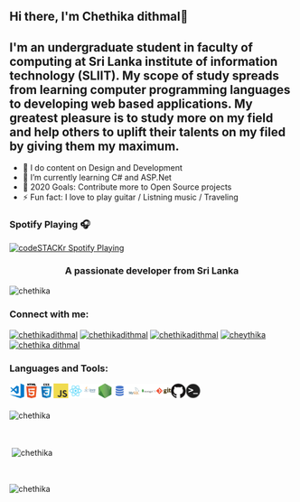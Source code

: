 ## Hi there, I'm Chethika dithmal👋
## I'm an undergraduate student in faculty of computing at Sri Lanka institute of information technology (SLIIT). My scope of study spreads from learning computer programming languages to developing web based applications. My greatest pleasure is to study more on my field and help others to uplift their talents on my filed by giving them my maximum. 
- 🔭 I do content on Design and Development
- 🌱 I’m currently learning C# and ASP.Net
- 🥅 2020 Goals: Contribute more to Open Source projects
- ⚡ Fun fact: I love to  play guitar / Listning music / Traveling 
### Spotify Playing 🎧
[<img src="https://now-playing-codestackr.vercel.app/api/spotify-playing" alt="codeSTACKr Spotify Playing" width="350" />](https://open.spotify.com/user/swyqyimdc12jajde4vpwd2x1b)
<h3 align="center">A passionate developer from Sri Lanka</h3>

<p align="left"> <img src="https://komarev.com/ghpvc/?username=chethika&label=Profile%20views&color=0e75b6&style=flat" alt="chethika" /> </p>



<h3 align="left">Connect with me:</h3>
<p align="left">
<a href="https://twitter.com/chethikadithmal" target="blank"><img align="center" src="https://cdn.jsdelivr.net/npm/simple-icons@3.0.1/icons/twitter.svg" alt="chethikadithmal" height="30" width="40" /></a>
<a href="https://linkedin.com/in/chethikadithmal" target="blank"><img align="center" src="https://cdn.jsdelivr.net/npm/simple-icons@3.0.1/icons/linkedin.svg" alt="chethikadithmal" height="30" width="40" /></a>
<a href="https://fb.com/chethikadithmal" target="blank"><img align="center" src="https://cdn.jsdelivr.net/npm/simple-icons@3.0.1/icons/facebook.svg" alt="chethikadithmal" height="30" width="40" /></a>
<a href="https://instagram.com/cheythika" target="blank"><img align="center" src="https://cdn.jsdelivr.net/npm/simple-icons@3.0.1/icons/instagram.svg" alt="cheythika" height="30" width="40" /></a>
<a href="https://www.youtube.com/c/chethika dithmal" target="blank"><img align="center" src="https://cdn.jsdelivr.net/npm/simple-icons@3.0.1/icons/youtube.svg" alt="chethika dithmal" height="30" width="40" /></a>
</p>

<h3 align="left">Languages and Tools:</h3>
<img align="left" alt="Visual Studio Code" width="26px" src="https://raw.githubusercontent.com/github/explore/80688e429a7d4ef2fca1e82350fe8e3517d3494d/topics/visual-studio-code/visual-studio-code.png" />
<img align="left" alt="HTML5" width="26px" src="https://raw.githubusercontent.com/github/explore/80688e429a7d4ef2fca1e82350fe8e3517d3494d/topics/html/html.png" />
<img align="left" alt="CSS3" width="26px" src="https://raw.githubusercontent.com/github/explore/80688e429a7d4ef2fca1e82350fe8e3517d3494d/topics/css/css.png" />
<img align="left" alt="JavaScript" width="26px" src="https://raw.githubusercontent.com/github/explore/80688e429a7d4ef2fca1e82350fe8e3517d3494d/topics/javascript/javascript.png" />
<img align="left" alt="React" width="26px" src="https://raw.githubusercontent.com/github/explore/80688e429a7d4ef2fca1e82350fe8e3517d3494d/topics/react/react.png" />
<img align="left" alt="JAVA" width="26px" src="https://raw.githubusercontent.com/github/explore/80688e429a7d4ef2fca1e82350fe8e3517d3494d/topics/java/java.png" />
<img align="left" alt="Node.js" width="26px" src="https://raw.githubusercontent.com/github/explore/80688e429a7d4ef2fca1e82350fe8e3517d3494d/topics/nodejs/nodejs.png" />
<img align="left" alt="SQL" width="26px" src="https://raw.githubusercontent.com/github/explore/80688e429a7d4ef2fca1e82350fe8e3517d3494d/topics/sql/sql.png" />
<img align="left" alt="MySQL" width="26px" src="https://raw.githubusercontent.com/github/explore/80688e429a7d4ef2fca1e82350fe8e3517d3494d/topics/mysql/mysql.png" />
<img align="left" alt="MongoDB" width="26px" src="https://raw.githubusercontent.com/github/explore/80688e429a7d4ef2fca1e82350fe8e3517d3494d/topics/mongodb/mongodb.png" />
<img align="left" alt="Git" width="26px" src="https://raw.githubusercontent.com/github/explore/80688e429a7d4ef2fca1e82350fe8e3517d3494d/topics/git/git.png" />
<img align="left" alt="GitHub" width="26px" src="https://raw.githubusercontent.com/github/explore/78df643247d429f6cc873026c0622819ad797942/topics/github/github.png" />
<img align="left" alt="Terminal" width="26px" src="https://raw.githubusercontent.com/github/explore/80688e429a7d4ef2fca1e82350fe8e3517d3494d/topics/terminal/terminal.png" />
<br>
<br>
<p><img align="left" src="https://github-readme-stats.vercel.app/api/top-langs?username=chethika&show_icons=true&locale=en&layout=compact" alt="chethika" /></p>
<br>
<br>
<br>
<p>&nbsp;<img align="center" src="https://github-readme-stats.vercel.app/api?username=chethika&show_icons=true&locale=en" alt="chethika" /></p>
<br>
<p><img align="center" src="https://github-readme-streak-stats.herokuapp.com/?user=chethika&" alt="chethika" /></p>

